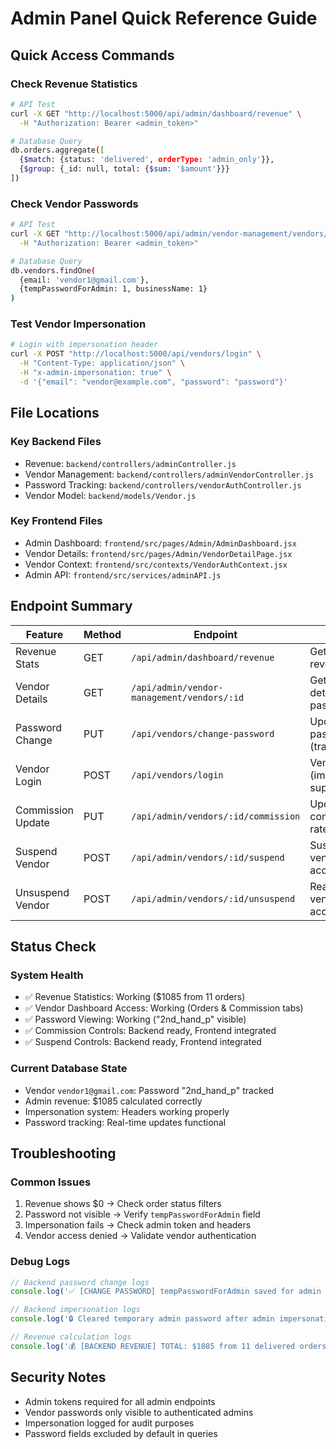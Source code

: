# Admin Panel Quick Reference Guide

## Quick Access Commands

### Check Revenue Statistics
```bash
# API Test
curl -X GET "http://localhost:5000/api/admin/dashboard/revenue" \
  -H "Authorization: Bearer <admin_token>"

# Database Query
db.orders.aggregate([
  {$match: {status: 'delivered', orderType: 'admin_only'}},
  {$group: {_id: null, total: {$sum: '$amount'}}}
])
```

### Check Vendor Passwords
```bash
# API Test  
curl -X GET "http://localhost:5000/api/admin/vendor-management/vendors/<vendor_id>" \
  -H "Authorization: Bearer <admin_token>"

# Database Query
db.vendors.findOne(
  {email: 'vendor1@gmail.com'}, 
  {tempPasswordForAdmin: 1, businessName: 1}
)
```

### Test Vendor Impersonation
```bash
# Login with impersonation header
curl -X POST "http://localhost:5000/api/vendors/login" \
  -H "Content-Type: application/json" \
  -H "x-admin-impersonation: true" \
  -d '{"email": "vendor@example.com", "password": "password"}'
```

## File Locations

### Key Backend Files
- Revenue: `backend/controllers/adminController.js`
- Vendor Management: `backend/controllers/adminVendorController.js`  
- Password Tracking: `backend/controllers/vendorAuthController.js`
- Vendor Model: `backend/models/Vendor.js`

### Key Frontend Files
- Admin Dashboard: `frontend/src/pages/Admin/AdminDashboard.jsx`
- Vendor Details: `frontend/src/pages/Admin/VendorDetailPage.jsx`
- Vendor Context: `frontend/src/contexts/VendorAuthContext.jsx`
- Admin API: `frontend/src/services/adminAPI.js`

## Endpoint Summary

| Feature | Method | Endpoint | Purpose |
|---------|--------|----------|---------|
| Revenue Stats | GET | `/api/admin/dashboard/revenue` | Get admin revenue data |
| Vendor Details | GET | `/api/admin/vendor-management/vendors/:id` | Get vendor details with password |
| Password Change | PUT | `/api/vendors/change-password` | Update vendor password (tracked) |
| Vendor Login | POST | `/api/vendors/login` | Vendor login (impersonation support) |
| Commission Update | PUT | `/api/admin/vendors/:id/commission` | Update vendor commission rate |
| Suspend Vendor | POST | `/api/admin/vendors/:id/suspend` | Suspend vendor account |
| Unsuspend Vendor | POST | `/api/admin/vendors/:id/unsuspend` | Reactivate vendor account |

## Status Check

### System Health
- ✅ Revenue Statistics: Working ($1085 from 11 orders)
- ✅ Vendor Dashboard Access: Working (Orders & Commission tabs)
- ✅ Password Viewing: Working ("2nd_hand_p" visible)
- ✅ Commission Controls: Backend ready, Frontend integrated
- ✅ Suspend Controls: Backend ready, Frontend integrated

### Current Database State
- Vendor `vendor1@gmail.com`: Password "2nd_hand_p" tracked
- Admin revenue: $1085 calculated correctly
- Impersonation system: Headers working properly
- Password tracking: Real-time updates functional

## Troubleshooting

### Common Issues
1. Revenue shows $0 → Check order status filters
2. Password not visible → Verify `tempPasswordForAdmin` field
3. Impersonation fails → Check admin token and headers
4. Vendor access denied → Validate vendor authentication

### Debug Logs
```javascript
// Backend password change logs
console.log('✅ [CHANGE PASSWORD] tempPasswordForAdmin saved for admin viewing');

// Backend impersonation logs  
console.log('🔒 Cleared temporary admin password after admin impersonation');

// Revenue calculation logs
console.log('💰 [BACKEND REVENUE] TOTAL: $1085 from 11 delivered orders');
```

## Security Notes
- Admin tokens required for all admin endpoints
- Vendor passwords only visible to authenticated admins
- Impersonation logged for audit purposes
- Password fields excluded by default in queries
